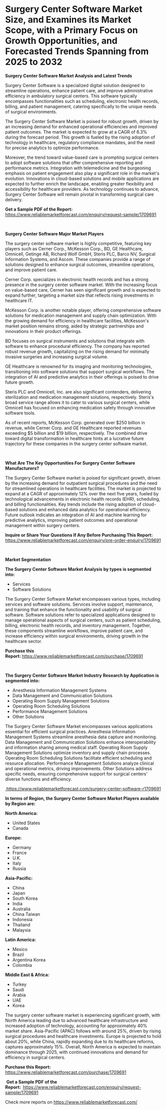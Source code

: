 <p><h1>Surgery Center Software Market Size, and Examines its Market Scope, with a Primary Focus on Growth Opportunities, and Forecasted Trends Spanning from 2025 to 2032</h1></p><p><strong>Surgery Center Software Market Analysis and Latest Trends</strong></p>
<p><p>Surgery Center Software is a specialized digital solution designed to streamline operations, enhance patient care, and improve administrative efficiency in ambulatory surgical centers. This software typically encompasses functionalities such as scheduling, electronic health records, billing, and patient management, catering specifically to the unique needs of surgical environments.</p><p>The Surgery Center Software Market is poised for robust growth, driven by an increasing demand for enhanced operational efficiencies and improved patient outcomes. The market is expected to grow at a CAGR of 6.3% during the forecast period. This growth is fueled by the rising adoption of technology in healthcare, regulatory compliance mandates, and the need for precise analytics to optimize performance. </p><p>Moreover, the trend toward value-based care is prompting surgical centers to adopt software solutions that offer comprehensive reporting and performance metrics. Integration with telemedicine and the burgeoning emphasis on patient engagement also play a significant role in the market's evolution. Innovations in cloud-based solutions and mobile applications are expected to further enrich the landscape, enabling greater flexibility and accessibility for healthcare providers. As technology continues to advance, Surgery Center Software will remain pivotal in transforming surgical care delivery.</p></p>
<p><strong>Get a Sample PDF of the Report:&nbsp;</strong> <a href="https://www.reliablemarketforecast.com/enquiry/request-sample/1709691?utm_campaign=1899&utm_medium=2&utm_source=Github&utm_content=ia&utm_term=10012025&utm_id=surgery-center-software">https://www.reliablemarketforecast.com/enquiry/request-sample/1709691</a></p>
<p>&nbsp;</p>
<p><strong>Surgery Center Software Major Market Players</strong></p>
<p><p>The surgery center software market is highly competitive, featuring key players such as Cerner Corp., McKesson Corp., BD, GE Healthcare, Omnicell, Getinge AB, Richard Wolf GmbH, Steris PLC, Barco NV, Surgical Information Systems, and Ascom. These companies provide a range of solutions designed to enhance surgical outcomes, streamline operations, and improve patient care.</p><p>Cerner Corp. specializes in electronic health records and has a strong presence in the surgery center software market. With the increasing focus on value-based care, Cerner has seen significant growth and is expected to expand further, targeting a market size that reflects rising investments in healthcare IT.</p><p>McKesson Corp. is another notable player, offering comprehensive software solutions for medication management and supply chain optimization. With the growing demand for efficiency in healthcare facilities, McKesson's market position remains strong, aided by strategic partnerships and innovations in their product offerings.</p><p>BD focuses on surgical instruments and solutions that integrate with software to enhance procedural efficiency. The company has reported robust revenue growth, capitalizing on the rising demand for minimally invasive surgeries and increasing surgical volume.</p><p>GE Healthcare is renowned for its imaging and monitoring technologies, transitioning into software solutions that support surgical workflows. The integration of AI and predictive analytics in their offerings is poised to drive future growth.</p><p>Steris PLC and Omnicell, Inc. are also significant contenders, delivering sterilization and medication management solutions, respectively. Steris's broad service range allows it to cater to various surgical centers, while Omnicell has focused on enhancing medication safety through innovative software tools.</p><p>As of recent reports, McKesson Corp. generated over $250 billion in revenue, while Cerner Corp. and GE Healthcare reported revenues exceeding $5 billion and $19 billion, respectively. The combined drive toward digital transformation in healthcare hints at a lucrative future trajectory for these companies in the surgery center software market.</p></p>
<p>&nbsp;</p>
<p><strong>What Are The Key Opportunities For Surgery Center Software Manufacturers?</strong></p>
<p><p>The Surgery Center Software market is poised for significant growth, driven by the increasing demand for outpatient surgical procedures and the need for streamlined operations in healthcare facilities. The market is projected to expand at a CAGR of approximately 12% over the next five years, fueled by technological advancements in electronic health records (EHR), scheduling, and billing functionalities. Key trends include the rising adoption of cloud-based solutions and enhanced data analytics for operational efficiency. Future outlook indicates an integration of AI and machine learning for predictive analytics, improving patient outcomes and operational management within surgery centers.</p></p>
<p><strong>Inquire or Share Your Questions If Any Before Purchasing This Report:</strong> <a href="https://www.reliablemarketforecast.com/enquiry/pre-order-enquiry/1709691?utm_campaign=1899&utm_medium=2&utm_source=Github&utm_content=ia&utm_term=10012025&utm_id=surgery-center-software">https://www.reliablemarketforecast.com/enquiry/pre-order-enquiry/1709691</a></p>
<p>&nbsp;</p>
<p><strong>Market Segmentation</strong></p>
<p><strong>The Surgery Center Software Market Analysis by types is segmented into:</strong></p>
<p><ul><li>Services</li><li>Software Solutions</li></ul></p>
<p><p>The Surgery Center Software Market encompasses various types, including services and software solutions. Services involve support, maintenance, and training that enhance the functionality and usability of surgical software. Software solutions refer to specialized applications designed to manage operational aspects of surgical centers, such as patient scheduling, billing, electronic health records, and inventory management. Together, these components streamline workflows, improve patient care, and increase efficiency within surgical environments, driving growth in the healthcare sector.</p></p>
<p><strong>Purchase this Report:&nbsp;</strong><a href="https://www.reliablemarketforecast.com/purchase/1709691?utm_campaign=1899&utm_medium=2&utm_source=Github&utm_content=ia&utm_term=10012025&utm_id=surgery-center-software">https://www.reliablemarketforecast.com/purchase/1709691</a></p>
<p>&nbsp;</p>
<p><strong>The Surgery Center Software Market Industry Research by Application is segmented into:</strong></p>
<p><ul><li>Anesthesia Information Management Systems</li><li>Data Management and Communication Solutions</li><li>Operating Room Supply Management Solutions</li><li>Operating Room Scheduling Solutions</li><li>Performance Management Solutions</li><li>Other Solutions</li></ul></p>
<p><p>The Surgery Center Software Market encompasses various applications essential for efficient surgical practices. Anesthesia Information Management Systems streamline anesthesia data capture and monitoring. Data Management and Communication Solutions enhance interoperability and information sharing among medical staff. Operating Room Supply Management Solutions optimize inventory and supply chain processes. Operating Room Scheduling Solutions facilitate efficient scheduling and resource allocation. Performance Management Solutions analyze clinical and operational metrics, driving improvements. Other Solutions address specific needs, ensuring comprehensive support for surgical centers' diverse functions and efficiency.</p></p>
<p><a href="https://www.reliablemarketforecast.com/surgery-center-software-r1709691?utm_campaign=1899&utm_medium=2&utm_source=Github&utm_content=ia&utm_term=10012025&utm_id=surgery-center-software">&nbsp;https://www.reliablemarketforecast.com/surgery-center-software-r1709691</a></p>
<p><strong>In terms of Region, the Surgery Center Software Market Players available by Region are:</strong></p>
<p>
    <p> <strong> North America: </strong>
        <ul>
            <li>United States</li>
            <li>Canada</li>
        </ul>
        </p> 
    <p> <strong> Europe: </strong>
        <ul>
            <li>Germany</li>
            <li>France</li>
            <li>U.K.</li>
            <li>Italy</li>
            <li>Russia</li>
        </ul>
        </p> 
    <p> <strong> Asia-Pacific: </strong>
        <ul>
            <li>China</li>
            <li>Japan</li>
            <li>South Korea</li>
            <li>India</li>
            <li>Australia</li>
            <li>China Taiwan</li>
            <li>Indonesia</li>
            <li>Thailand</li>
            <li>Malaysia</li>
        </ul>
        </p> 
    <p> <strong> Latin America: </strong>
        <ul>
            <li>Mexico</li>
            <li>Brazil</li>
            <li>Argentina Korea</li>
            <li>Colombia</li>
        </ul>
        </p> 
    <p> <strong> Middle East & Africa: </strong>
        <ul>
            <li>Turkey</li>
            <li>Saudi</li>
            <li>Arabia</li>
            <li>UAE</li>
            <li>Korea</li>
        </ul>
    </p>
    </p>
<p><p>The surgery center software market is experiencing significant growth, with North America leading due to advanced healthcare infrastructure and increased adoption of technology, accounting for approximately 40% market share. Asia-Pacific (APAC) follows with around 25%, driven by rising surgical procedures and healthcare investments. Europe is projected to hold about 20%, while China, rapidly expanding due to its healthcare reforms, captures approximately 15%. Overall, North America is expected to maintain dominance through 2025, with continued innovations and demand for efficiency in surgical centers.</p></p>
<p><strong>Purchase this Report: </strong><a href="https://www.reliablemarketforecast.com/purchase/1709691?utm_campaign=1899&utm_medium=2&utm_source=Github&utm_content=ia&utm_term=10012025&utm_id=surgery-center-software">https://www.reliablemarketforecast.com/purchase/1709691</a></p>
<p>&nbsp;<strong>Get a Sample PDF of the Report:&nbsp;&nbsp;</strong><a href="https://www.reliablemarketforecast.com/enquiry/request-sample/1709691?utm_campaign=1899&utm_medium=2&utm_source=Github&utm_content=ia&utm_term=10012025&utm_id=surgery-center-software">https://www.reliablemarketforecast.com/enquiry/request-sample/1709691</a></p>
<p><strong></strong></p>
<p>Check more reports on <a href="https://www.reliablemarketforecast.com/?utm_campaign=1899&utm_medium=2&utm_source=Github&utm_content=ia&utm_term=10012025&utm_id=surgery-center-software">https://www.reliablemarketforecast.com/</a></p>